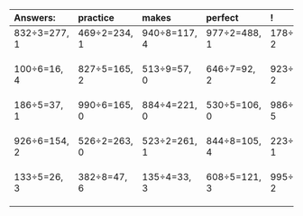 | Answers: | practice | makes | perfect | ! |
| :--- | :--- | :--- | :--- | :--- |
| 832÷3=277, 1 | 469÷2=234, 1 | 940÷8=117, 4 | 977÷2=488, 1 | 178÷8=22, 2 | 
|   |   |   |   |   | 
|   |   |   |   |   | 
|   |   |   |   |   | 
| 100÷6=16, 4 | 827÷5=165, 2 | 513÷9=57, 0 | 646÷7=92, 2 | 923÷3=307, 2 | 
|   |   |   |   |   | 
|   |   |   |   |   | 
|   |   |   |   |   | 
| 186÷5=37, 1 | 990÷6=165, 0 | 884÷4=221, 0 | 530÷5=106, 0 | 986÷9=109, 5 | 
|   |   |   |   |   | 
|   |   |   |   |   | 
|   |   |   |   |   | 
| 926÷6=154, 2 | 526÷2=263, 0 | 523÷2=261, 1 | 844÷8=105, 4 | 223÷2=111, 1 | 
|   |   |   |   |   | 
|   |   |   |   |   | 
|   |   |   |   |   | 
| 133÷5=26, 3 | 382÷8=47, 6 | 135÷4=33, 3 | 608÷5=121, 3 | 995÷3=331, 2 | 
|   |   |   |   |   | 
|   |   |   |   |   | 
|   |   |   |   |   | 
